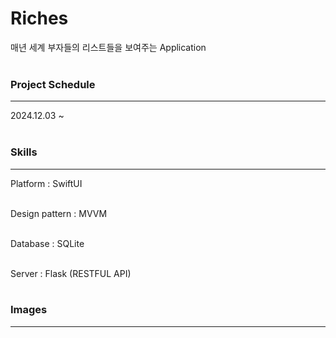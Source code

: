 # Riches
매년 세계 부자들의 리스트들을 보여주는 Application<br><br>

### Project Schedule
<hr>
2024.12.03 ~
<br><br>

### Skills
<hr>
Platform : SwiftUI<br><br>

Design pattern : MVVM<br><br>

Database : SQLite<br><br>

Server : Flask (RESTFUL API)<br><br>

### Images
<hr>


<br><br>
